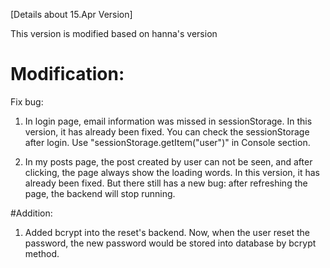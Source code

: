 [Details about 15.Apr Version]

This version is modified based on hanna's version

# Modification:
Fix bug:
1. In login page, email information was missed in sessionStorage. In this version, it has already been fixed.
You can check the sessionStorage after login. Use "sessionStorage.getItem("user")" in Console section.

2. In my posts page, the post created by user can not be seen, and after clicking, the page always show the loading words. In this version, it has already been fixed. But there still has a new bug: after refreshing the page, the backend will stop running.

#Addition:
1. Added bcrypt into the reset's backend. Now, when the user reset the password, the new password would be stored into database by bcrypt method.
